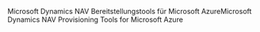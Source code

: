 <span data-ttu-id="cf443-101">Microsoft Dynamics NAV Bereitstellungstools für Microsoft Azure</span><span class="sxs-lookup"><span data-stu-id="cf443-101">Microsoft Dynamics NAV Provisioning Tools for Microsoft Azure</span></span>